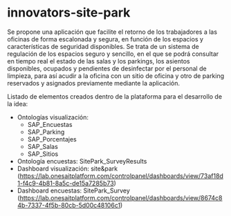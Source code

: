 # innovators-site-park
Se propone una aplicación que facilite el retorno de los trabajadores a las oficinas de forma escalonada y segura, en función de los espacios y características de seguridad disponibles. Se trata de un sistema de regulación de los espacios seguro y sencillo, en el que se podrá consultar en tiempo real el estado de las salas y los parkings, los asientos disponibles, ocupados y pendientes de desinfectar por el personal de limpieza, para así acudir a la oficina con un sitio de oficina y otro de parking reservados y asignados previamente mediante la aplicación. 

Listado de elementos creados dentro de la plataforma para el desarrollo de la idea:
- Ontologías visualización: 
    - SAP_Encuestas
    - SAP_Parking
    - SAP_Porcentajes
    - SAP_Salas
    - SAP_Sitios
- Ontología encuestas: SitePark_SurveyResults
- Dashboard visualización: site&park (https://lab.onesaitplatform.com/controlpanel/dashboards/view/73af18d1-f4c9-4b81-8a5c-de15a7285b73)
- Dashboard encuestas: SitePark_Survey (https://lab.onesaitplatform.com/controlpanel/dashboards/view/8674c84b-7337-4f5b-80cb-5d00c48106c1)

